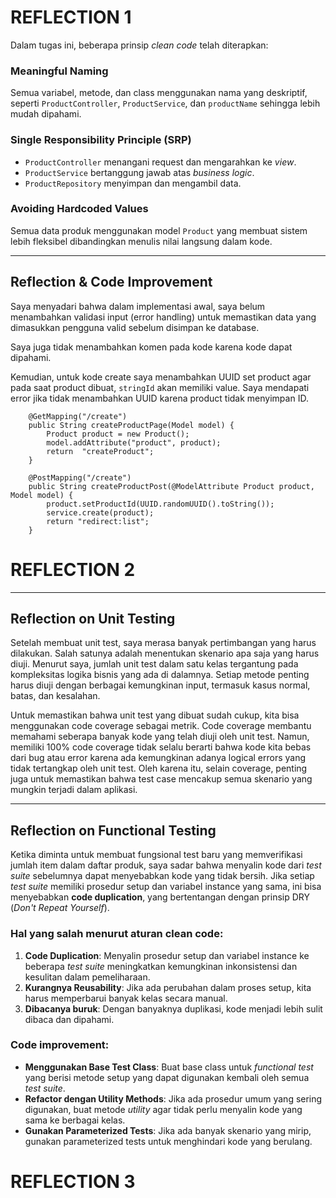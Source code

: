 # **REFLECTION 1**

Dalam tugas ini, beberapa prinsip *clean code* telah diterapkan:

### Meaningful Naming
Semua variabel, metode, dan class menggunakan nama yang deskriptif, seperti `ProductController`, `ProductService`, dan `productName` sehingga lebih mudah dipahami.

### Single Responsibility Principle (SRP)
- `ProductController` menangani request dan mengarahkan ke *view*.
- `ProductService` bertanggung jawab atas *business logic*.
- `ProductRepository` menyimpan dan mengambil data.

### Avoiding Hardcoded Values
Semua data produk menggunakan model `Product` yang membuat sistem lebih fleksibel dibandingkan menulis nilai langsung dalam kode.

---

## **Reflection & Code Improvement**

Saya menyadari bahwa dalam implementasi awal, saya belum menambahkan validasi input (error handling) untuk memastikan data yang dimasukkan pengguna valid sebelum disimpan ke database. 


Saya juga tidak menambahkan komen pada kode karena kode dapat dipahami.

Kemudian, untuk kode create saya menambahkan UUID set product agar pada saat product dibuat, `stringId` akan memiliki value. Saya mendapati error jika tidak menambahkan UUID karena product tidak menyimpan ID.

```
    @GetMapping("/create")
    public String createProductPage(Model model) {
        Product product = new Product();
        model.addAttribute("product", product);
        return  "createProduct";
    }

    @PostMapping("/create")
    public String createProductPost(@ModelAttribute Product product, Model model) {
        product.setProductId(UUID.randomUUID().toString());
        service.create(product);
        return "redirect:list";
    }
```


# **REFLECTION 2**

---

## **Reflection on Unit Testing**

Setelah membuat unit test, saya merasa banyak pertimbangan yang harus dilakukan. Salah satunya adalah menentukan skenario apa saja yang harus diuji. Menurut saya, jumlah unit test dalam satu kelas tergantung pada kompleksitas logika bisnis yang ada di dalamnya. Setiap metode penting harus diuji dengan berbagai kemungkinan input, termasuk kasus normal, batas, dan kesalahan.

Untuk memastikan bahwa unit test yang dibuat sudah cukup, kita bisa menggunakan code coverage sebagai metrik. Code coverage membantu memahami seberapa banyak kode yang telah diuji oleh unit test. Namun, memiliki 100% code coverage tidak selalu berarti bahwa kode kita bebas dari bug atau error karena ada kemungkinan adanya logical errors yang tidak tertangkap oleh unit test. Oleh karena itu, selain coverage, penting juga untuk memastikan bahwa test case mencakup semua skenario yang mungkin terjadi dalam aplikasi.

---

## **Reflection on Functional Testing**

Ketika diminta untuk membuat fungsional test baru yang memverifikasi jumlah item dalam daftar produk, saya sadar bahwa menyalin kode dari *test suite* sebelumnya dapat menyebabkan kode yang tidak bersih. Jika setiap *test suite* memiliki prosedur setup dan variabel instance yang sama, ini bisa menyebabkan **code duplication**, yang bertentangan dengan prinsip DRY (*Don't Repeat Yourself*).

### **Hal yang salah menurut aturan clean code:**
1. **Code Duplication**: Menyalin prosedur setup dan variabel instance ke beberapa *test suite* meningkatkan kemungkinan inkonsistensi dan kesulitan dalam pemeliharaan.
2. **Kurangnya Reusability**: Jika ada perubahan dalam proses setup, kita harus memperbarui banyak kelas secara manual.
3. **Dibacanya buruk**: Dengan banyaknya duplikasi, kode menjadi lebih sulit dibaca dan dipahami.

### **Code improvement:**
- **Menggunakan Base Test Class**: Buat base class untuk *functional test* yang berisi metode setup yang dapat digunakan kembali oleh semua *test suite*.
- **Refactor dengan Utility Methods**: Jika ada prosedur umum yang sering digunakan, buat metode *utility* agar tidak perlu menyalin kode yang sama ke berbagai kelas.
- **Gunakan Parameterized Tests**: Jika ada banyak skenario yang mirip, gunakan parameterized tests untuk menghindari kode yang berulang.

# **REFLECTION 3**